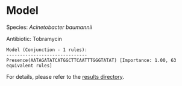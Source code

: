 
# Model

Species: *Acinetobacter baumannii*

Antibiotic: Tobramycin

```
Model (Conjunction - 1 rules):
------------------------------
Presence(AATAGATATCATGGCTTCAATTTGGGTATAT) [Importance: 1.00, 63 equivalent rules]

```

For details, please refer to the [results directory](../../../../../results/scm_b/acinetobacter%20baumannii/tobramycin/repeat_3/).

